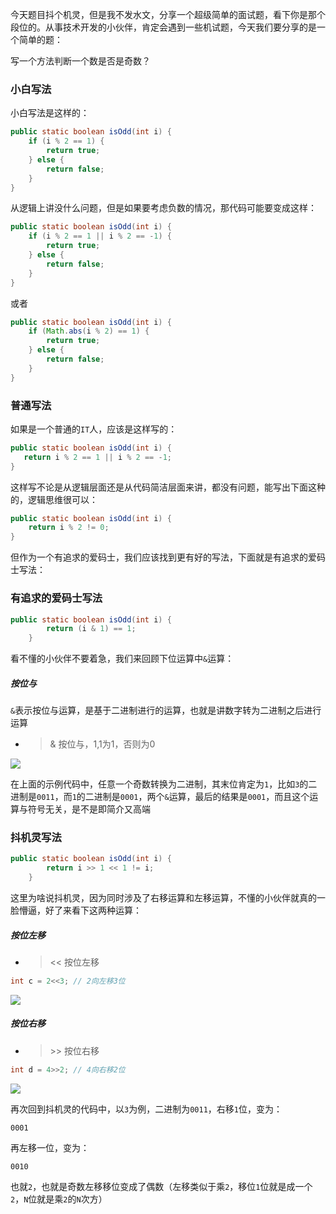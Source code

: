 今天题目抖个机灵，但是我不发水文，分享一个超级简单的面试题，看下你是那个段位的。从事技术开发的小伙伴，肯定会遇到一些机试题，今天我们要分享的是一个简单的题：

写一个方法判断一个数是否是奇数？

### 小白写法

小白写法是这样的：

```java
public static boolean isOdd(int i) {
    if (i % 2 == 1) {
        return true;
    } else {
        return false;
    }
}
```

从逻辑上讲没什么问题，但是如果要考虑负数的情况，那代码可能要变成这样：

```java
public static boolean isOdd(int i) {
    if (i % 2 == 1 || i % 2 == -1) {
        return true;
    } else {
        return false;
    }
}
```

或者

```java
public static boolean isOdd(int i) {
    if (Math.abs(i % 2) == 1) {
        return true;
    } else {
        return false;
    }
}
```

### 普通写法

如果是一个普通的`IT`人，应该是这样写的：

```java
public static boolean isOdd(int i) {
   return i % 2 == 1 || i % 2 == -1;
}
```

这样写不论是从逻辑层面还是从代码简洁层面来讲，都没有问题，能写出下面这种的，逻辑思维很可以：

```java
public static boolean isOdd(int i) {
    return i % 2 != 0;
}
```

但作为一个有追求的爱码士，我们应该找到更有好的写法，下面就是有追求的爱码士写法：

### 有追求的爱码士写法

```java
public static boolean isOdd(int i) {
        return (i & 1) == 1;
    }
```

看不懂的小伙伴不要着急，我们来回顾下位运算中`&`运算：

##### 按位与

`&`表示按位与运算，是基于二进制进行的运算，也就是讲数字转为二进制之后进行运算

- > &  按位与，1,1为1，否则为0

![](
https://syske-pic-bed.oss-cn-hangzhou.aliyuncs.com/imgs/images/yu.png)

在上面的示例代码中，任意一个奇数转换为二进制，其末位肯定为`1`，比如`3`的二进制是`0011`，而`1`的二进制是`0001`，两个`&`运算，最后的结果是`0001`，而且这个运算与符号无关，是不是即简介又高端

### 抖机灵写法

```java
public static boolean isOdd(int i) {
        return i >> 1 << 1 != i;
    }
```

这里为啥说抖机灵，因为同时涉及了右移运算和左移运算，不懂的小伙伴就真的一脸懵逼，好了来看下这两种运算：

##### 按位左移

- > << 按位左移

```java
int c = 2<<3; // 2向左移3位
```

![](
https://syske-pic-bed.oss-cn-hangzhou.aliyuncs.com/imgs/images/left.png)

##### 按位右移

- > \>> 按位右移

```java
int d = 4>>2; // 4向右移2位
```

![](
https://syske-pic-bed.oss-cn-hangzhou.aliyuncs.com/imgs/images/right.png)

再次回到抖机灵的代码中，以`3`为例，二进制为`0011`，右移`1`位，变为：

```
0001
```

再左移一位，变为：

```
0010
```

也就`2`，也就是奇数左移移位变成了偶数（左移类似于乘`2`，移位`1`位就是成一个`2`，`N`位就是乘`2`的`N`次方）